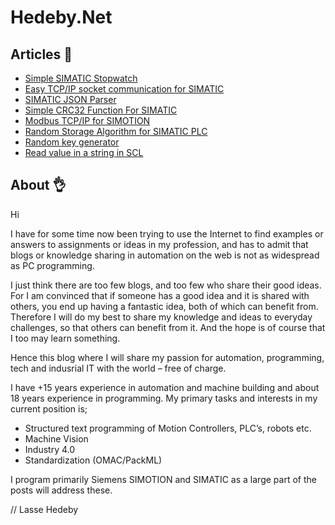 # Hedeby.Net
## Articles :page_with_curl:
* [Simple SIMATIC Stopwatch](../blob/master/Simple%20SIMATIC%20Stopwatch)
* [Easy TCP/IP socket communication for SIMATIC](/tree/master/Easy%20TCPIP%20Socket%20for%20SIMATIC)
* [SIMATIC JSON Parser](/tree/master/SIMATIC%20JSON%20Parser)
* [Simple CRC32 Function For SIMATIC](/tree/master/Simple%20CRC32%20Function%20for%20SIMATIC)
* [Modbus TCP/IP for SIMOTION](/tree/master/Modbus%20TCPIP%20for%20SIMOTION)
* [Random Storage Algorithm for SIMATIC PLC](/tree/master/Random%20storage%20algorithm)
* [Random key generator](/tree/master/Random%20key%20generator)
* [Read value in a string in SCL](/tree/master/Read%20Value%20in%20a%20string%20in%20SCL)

## About :ok_hand:
Hi

I have for some time now been trying to use the Internet to find examples or answers to assignments or ideas in my profession, and has to admit that blogs or knowledge sharing in automation on the web is not as widespread as PC programming.

I just think there are too few blogs, and too few who share their good ideas. For I am convinced that if someone has a good idea and it is shared with others, you end up having a fantastic idea, both of which can benefit from. Therefore I will do my best to share my knowledge and ideas to everyday challenges, so that others can benefit from it. And the hope is of course that I too may learn something.

Hence this blog where I will share my passion for automation, programming, tech and indusrial IT with the world – free of charge.

I have +15 years experience in automation and machine building and about 18 years experience in programming. My primary tasks and interests in my current position is;
* Structured text programming of Motion Controllers, PLC’s, robots etc.
* Machine Vision
* Industry 4.0
* Standardization (OMAC/PackML)

I program primarily Siemens SIMOTION and SIMATIC as a large part of the posts will address these.

// Lasse Hedeby